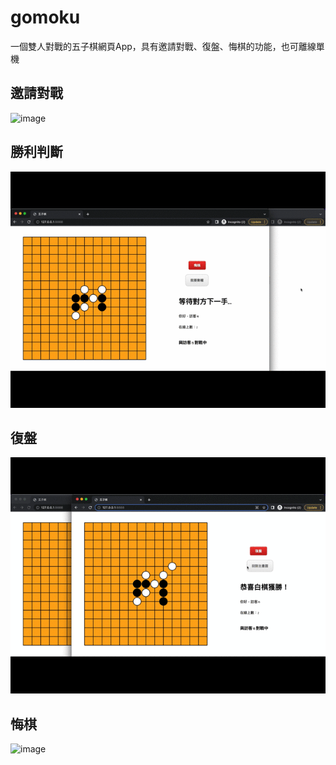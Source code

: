 # gomoku
一個雙人對戰的五子棋網頁App，具有邀請對戰、復盤、悔棋的功能，也可離線單機

## 邀請對戰
![image](https://github.com/cty002718/gomoku/blob/master/demo/open.gif)

## 勝利判斷
![image](https://github.com/cty002718/gomoku/blob/master/demo/win.gif)

## 復盤
![image](https://github.com/cty002718/gomoku/blob/master/demo/recover.gif)

## 悔棋
![image](https://github.com/cty002718/gomoku/blob/master/demo/regret.gif)
